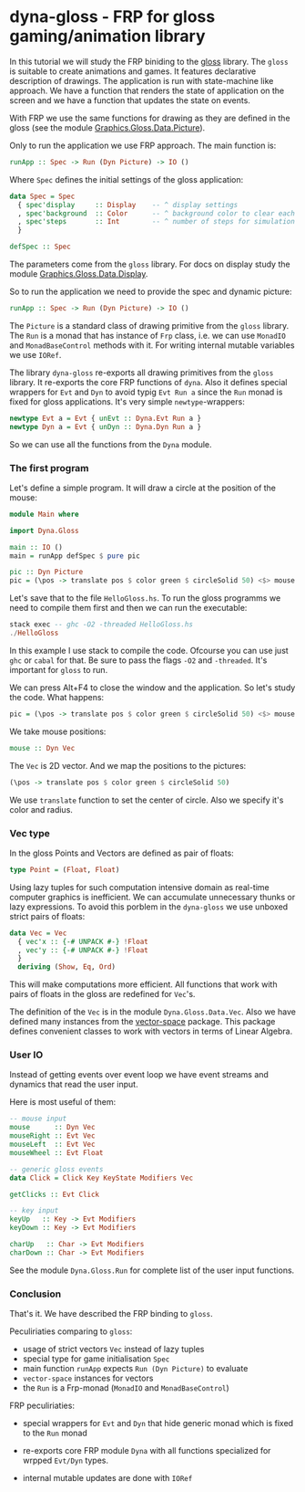 # dyna-gloss - FRP for gloss gaming/animation library

In this tutorial we will study the FRP biniding to the 
[gloss](https://hackage.haskell.org/package/gloss) library.
The `gloss` is suitable to create animations and games.
It features declarative description of drawings.
The application is run with state-machine like approach.
We have a function that renders the state of application
on the screen and we have a function that updates the state
on events.

With FRP we use the same functions for drawing as they are
defined in the gloss 
(see the module [Graphics.Gloss.Data.Picture](https://hackage.haskell.org/package/gloss-1.13.2.1/docs/Graphics-Gloss-Data-Picture.html)).

Only to run the application we use FRP approach. The main function is:

```haskell
runApp :: Spec -> Run (Dyn Picture) -> IO ()
```

Where `Spec` defines the initial settings of the gloss application:

```haskell
data Spec = Spec	 
  { spec'display     :: Display    -- ^ display settings
  , spec'background  :: Color      -- ^ background color to clear each frame
  , spec'steps       :: Int        -- ^ number of steps for simulation
  }

defSpec :: Spec
```

The parameters come from the `gloss` library. For docs on display study the module 
[Graphics.Gloss.Data.Display](https://hackage.haskell.org/package/gloss-1.13.2.1/docs/Graphics-Gloss-Data-Display.html).

So to run the application we need to provide the spec and dynamic picture:

```haskell
runApp :: Spec -> Run (Dyn Picture) -> IO ()
```

The `Picture` is a standard class of drawing primitive from the `gloss` library.
The `Run` is a monad that has instance of `Frp` class, i.e. we can
use `MonadIO` and `MonadBaseControl` methods with it. 
For writing internal mutable variables we use `IORef`.

The library `dyna-gloss` re-exports all drawing primitives from the `gloss` library.
It re-exports the core FRP functions of `dyna`. 
Also it defines special wrappers for `Evt` and `Dyn` to avoid
typig `Evt Run a` since the `Run` monad is fixed for gloss applications.
It's very simple `newtype`-wrappers:

```haskell
newtype Evt a = Evt { unEvt :: Dyna.Evt Run a }
newtype Dyn a = Evt { unDyn :: Dyna.Dyn Run a }
```

So we can use all the functions from the `Dyna` module.

### The first program

Let's define a simple program. It will draw a circle at 
the position of the mouse:

```haskell
module Main where

import Dyna.Gloss

main :: IO ()
main = runApp defSpec $ pure pic

pic :: Dyn Picture
pic = (\pos -> translate pos $ color green $ circleSolid 50) <$> mouse
```

Let's save that to the file `HelloGloss.hs`.
To run the gloss programms we need to compile them first
and then we can run the executable:

```haskell
stack exec -- ghc -O2 -threaded HelloGloss.hs
./HelloGloss
```

In this example I use stack to compile the code. 
Ofcourse you can use just `ghc` or `cabal` for that.
Be sure to pass the flags `-O2` and `-threaded`. It's important
for `gloss` to run.

We can press Alt+F4 to close the window and the application.
So let's study the code. What happens:

```haskell
pic = (\pos -> translate pos $ color green $ circleSolid 50) <$> mouse
```

We take mouse positions:

```haskell
mouse :: Dyn Vec
```

The `Vec` is 2D vector. And we map the positions to the pictures:

```haskell
(\pos -> translate pos $ color green $ circleSolid 50)
```

We use `translate` function to set the center of circle. 
Also we specify it's color and radius.

### Vec type

In the gloss Points and Vectors are defined as pair of floats:

```haskell
type Point = (Float, Float)
```

Using lazy tuples for such computation intensive domain as real-time
computer graphics is inefficient. We can accumulate unnecessary thunks
or lazy expressions. To avoid this porblem in the `dyna-gloss` we use 
unboxed strict pairs of floats:

```haskell
data Vec = Vec
  { vec'x :: {-# UNPACK #-} !Float
  , vec'y :: {-# UNPACK #-} !Float
  }
  deriving (Show, Eq, Ord)
```

This will make computations more efficient. All functions
that work with pairs of floats in the gloss are redefined for `Vec`'s.

The definition of the `Vec` is in the module `Dyna.Gloss.Data.Vec`.
Also we have defined many instances from the 
[vector-space](https://hackage.haskell.org/package/vector-space) package.
This package defines convenient classes to work with vectors
in terms of Linear Algebra.

### User IO

Instead of getting events over event loop we have 
event streams and dynamics that read the user input. 

Here is most useful of them:

```haskell
-- mouse input
mouse      :: Dyn Vec
mouseRight :: Evt Vec
mouseLeft  :: Evt Vec
mouseWheel :: Evt Float

-- generic gloss events
data Click = Click Key KeyState Modifiers Vec

getClicks :: Evt Click

-- key input
keyUp   :: Key -> Evt Modifiers
keyDown :: Key -> Evt Modifiers

charUp   :: Char -> Evt Modifiers
charDown :: Char -> Evt Modifiers
```

See the module `Dyna.Gloss.Run` for complete list of the user input functions.

### Conclusion

That's it. We have described the FRP binding to `gloss`.

Peculiriaties comparing to `gloss`:

* usage of strict vectors `Vec` instead of lazy tuples
* special type for game initialisation `Spec`
* main function `runApp` expects `Run (Dyn Picture)` to evaluate
* `vector-space` instances for vectors
* the `Run` is a Frp-monad (`MonadIO` and `MonadBaseControl`)

FRP peculiriaties:

* special wrappers for `Evt` and `Dyn` that hide generic monad
    which is fixed to the `Run` monad

* re-exports core FRP module `Dyna` with all functions
  specialized for wrpped `Evt/Dyn` types.

* internal mutable updates are done with `IORef`

